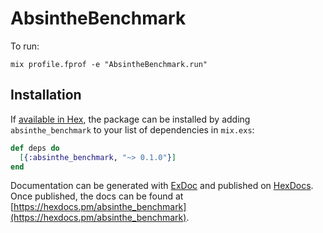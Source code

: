 # AbsintheBenchmark

To run:
```
mix profile.fprof -e "AbsintheBenchmark.run"
```

## Installation

If [available in Hex](https://hex.pm/docs/publish), the package can be installed
by adding `absinthe_benchmark` to your list of dependencies in `mix.exs`:

```elixir
def deps do
  [{:absinthe_benchmark, "~> 0.1.0"}]
end
```

Documentation can be generated with [ExDoc](https://github.com/elixir-lang/ex_doc)
and published on [HexDocs](https://hexdocs.pm). Once published, the docs can
be found at [https://hexdocs.pm/absinthe_benchmark](https://hexdocs.pm/absinthe_benchmark).
